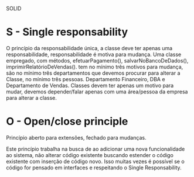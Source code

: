 SOLID


S - Single responsability
===========================

O princípio da responsabilidade única, a classe deve ter apenas uma responsabilidade, responsabilidade é motiva para mudança. 
Uma classe empregado, com métodos, efetuarPagamento(), salvarNoBancoDeDados(), imprimirRelatórioDeVendas(). tem no mínimo três motivos para mudança, são no mínimo três departamentos que devemos procurar para alterar a Classe, no mínimo três pessoas. Departamento Financeiro, DBA e Departamento de Vendas. 
Classes devem ter apenas um motivo para mudar, devemos depender/falar apenas com uma área/pessoa da empresa para alterar a classe.



O - Open/close principle
========================
Princípio aberto para extensões, fechado para mudanças.

Este princípio trabalha na busca de ao adicionar uma nova funcionalidade ao sistema, não alterar código existente buscando estender o código existente com inserção de código novo. Isso muitas vezes é possível se o código for pensado em interfaces e respeitando o Single Responsability.
